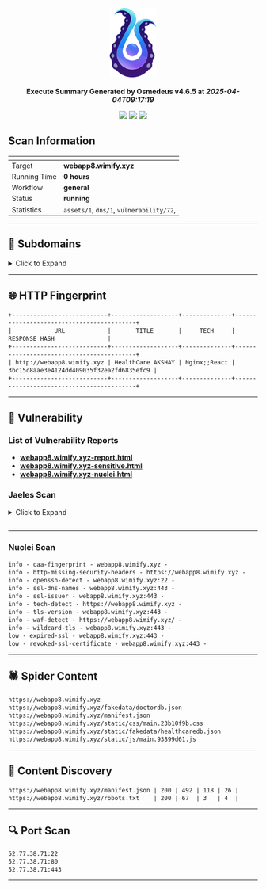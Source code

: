 <p align="center">
  <a href="https://www.osmedeus.org"><img alt="Osmedeus" src="https://raw.githubusercontent.com/osmedeus/assets/main/logo-transparent.png" height="140" /></a>
  <br />
  <br />
  <strong>Execute Summary Generated by Osmedeus v4.6.5 at <em>2025-04-04T09:17:19</em></strong>

  <p align="center">
  <a href="https://docs.osmedeus.org/"><img src="https://img.shields.io/badge/Documentation-0078D4?style=for-the-badge&logo=GitBook&logoColor=39ff14&labelColor=black&color=black"></a>
  <a href="https://docs.osmedeus.org/donation/"><img src="https://img.shields.io/badge/Donation-0078D4?style=for-the-badge&logo=GitHub-Sponsors&logoColor=39ff14&labelColor=black&color=black"></a>
  <a href="https://twitter.com/OsmedeusEngine"><img src="https://img.shields.io/badge/%40OsmedeusEngine-0078D4?style=for-the-badge&logo=Twitter&logoColor=39ff14&labelColor=black&color=black"></a>
  </p>
</p>

## Scan Information 


| <!-- -->       | <!-- -->    |
|----------------|-------------|
| Target         | **webapp8.wimify.xyz**     |
| Running Time   | **0 hours**         |
| Workflow       | **general**         |
| Status         | **running**         |
| Statistics     | `assets/1`, `dns/1`, `vulnerability/72`,          |


***

## 🚀 Subdomains

<details>
<summary>Click to Expand</summary>

<pre>
webapp8.wimify.xyz

</pre>
</details>

***

## 🌐 HTTP Fingerprint

```
+---------------------------+-------------------+--------------+------------------------------------------+
|            URL            |       TITLE       |     TECH     |              RESPONSE HASH               |
+---------------------------+-------------------+--------------+------------------------------------------+
| http://webapp8.wimify.xyz | HealthCare AKSHAY | Nginx;;React | 3bc15c8aae3e4124dd409035f32ea2fd6835efc9 |
+---------------------------+-------------------+--------------+------------------------------------------+

```

***

## 🐞 Vulnerability

### List of Vulnerability Reports

- [**webapp8.wimify.xyz-report.html**](/root/workspaces-osmedeus/webapp8.wimify.xyz/vuln/active/webapp8.wimify.xyz-report.html)
- [**webapp8.wimify.xyz-sensitive.html**](/root/workspaces-osmedeus/webapp8.wimify.xyz/vuln/sensitive/webapp8.wimify.xyz-sensitive.html)
- [**webapp8.wimify.xyz-nuclei.html**](/root/workspaces-osmedeus/webapp8.wimify.xyz/vuln/nuclei/webapp8.wimify.xyz-nuclei.html)

### Jaeles Scan

<details>
<summary>Click to Expand</summary>

<pre>
[common-route-01][Tentative-Potential] - https://webapp8.wimify.xyz/%2etemp/ - /root/workspaces-osmedeus/webapp8.wimify.xyz/vuln/active/webapp8.wimify.xyz/common-route-01-be1ebb7305a78eb3f901b1c2e7770cbab6a248bc
[common-route-01][Tentative-Potential] - https://webapp8.wimify.xyz/%2edb/ - /root/workspaces-osmedeus/webapp8.wimify.xyz/vuln/active/webapp8.wimify.xyz/common-route-01-be1ebb7305a78eb3f901b1c2e7770cbab6a248bc
[common-route-01][Tentative-Potential] - https://webapp8.wimify.xyz/%2etmp/ - /root/workspaces-osmedeus/webapp8.wimify.xyz/vuln/active/webapp8.wimify.xyz/common-route-01-be1ebb7305a78eb3f901b1c2e7770cbab6a248bc
[common-route-01][Tentative-Potential] - https://webapp8.wimify.xyz/%2ebackup/ - /root/workspaces-osmedeus/webapp8.wimify.xyz/vuln/active/webapp8.wimify.xyz/common-route-01-be1ebb7305a78eb3f901b1c2e7770cbab6a248bc
[common-route-01][Tentative-Potential] - https://webapp8.wimify.xyz/%2eold/ - /root/workspaces-osmedeus/webapp8.wimify.xyz/vuln/active/webapp8.wimify.xyz/common-route-01-be1ebb7305a78eb3f901b1c2e7770cbab6a248bc
[common-route-01][Tentative-Potential] - https://webapp8.wimify.xyz/%2esql/ - /root/workspaces-osmedeus/webapp8.wimify.xyz/vuln/active/webapp8.wimify.xyz/common-route-01-be1ebb7305a78eb3f901b1c2e7770cbab6a248bc
[common-route-01][Tentative-Potential] - https://webapp8.wimify.xyz/%2edata/ - /root/workspaces-osmedeus/webapp8.wimify.xyz/vuln/active/webapp8.wimify.xyz/common-route-01-be1ebb7305a78eb3f901b1c2e7770cbab6a248bc
[common-route-01][Tentative-Potential] - https://webapp8.wimify.xyz/%2ebak/ - /root/workspaces-osmedeus/webapp8.wimify.xyz/vuln/active/webapp8.wimify.xyz/common-route-01-be1ebb7305a78eb3f901b1c2e7770cbab6a248bc
[common-route-01][Tentative-Potential] - https://webapp8.wimify.xyz/%2euploads/ - /root/workspaces-osmedeus/webapp8.wimify.xyz/vuln/active/webapp8.wimify.xyz/common-route-01-be1ebb7305a78eb3f901b1c2e7770cbab6a248bc
[common-route-01][Tentative-Potential] - https://webapp8.wimify.xyz/%2eintranet/ - /root/workspaces-osmedeus/webapp8.wimify.xyz/vuln/active/webapp8.wimify.xyz/common-route-01-be1ebb7305a78eb3f901b1c2e7770cbab6a248bc
[common-route-01][Tentative-Potential] - https://webapp8.wimify.xyz/%2elogs/ - /root/workspaces-osmedeus/webapp8.wimify.xyz/vuln/active/webapp8.wimify.xyz/common-route-01-be1ebb7305a78eb3f901b1c2e7770cbab6a248bc
[common-route-01][Tentative-Potential] - https://webapp8.wimify.xyz/%2emails/ - /root/workspaces-osmedeus/webapp8.wimify.xyz/vuln/active/webapp8.wimify.xyz/common-route-01-be1ebb7305a78eb3f901b1c2e7770cbab6a248bc
[common-route-01][Tentative-Potential] - https://webapp8.wimify.xyz/%2efiles/ - /root/workspaces-osmedeus/webapp8.wimify.xyz/vuln/active/webapp8.wimify.xyz/common-route-01-be1ebb7305a78eb3f901b1c2e7770cbab6a248bc
[common-route-01][Tentative-Potential] - https://webapp8.wimify.xyz/%2e_admin/ - /root/workspaces-osmedeus/webapp8.wimify.xyz/vuln/active/webapp8.wimify.xyz/common-route-01-be1ebb7305a78eb3f901b1c2e7770cbab6a248bc
[common-route-01][Tentative-Potential] - https://webapp8.wimify.xyz/%2eadministracion/ - /root/workspaces-osmedeus/webapp8.wimify.xyz/vuln/active/webapp8.wimify.xyz/common-route-01-be1ebb7305a78eb3f901b1c2e7770cbab6a248bc
[common-route-01][Tentative-Potential] - https://webapp8.wimify.xyz/%2eadministrador/ - /root/workspaces-osmedeus/webapp8.wimify.xyz/vuln/active/webapp8.wimify.xyz/common-route-01-be1ebb7305a78eb3f901b1c2e7770cbab6a248bc
[common-route-01][Tentative-Potential] - https://webapp8.wimify.xyz/%2eajax/ - /root/workspaces-osmedeus/webapp8.wimify.xyz/vuln/active/webapp8.wimify.xyz/common-route-01-be1ebb7305a78eb3f901b1c2e7770cbab6a248bc
[common-route-01][Tentative-Potential] - https://webapp8.wimify.xyz/%2e%2eold/ - /root/workspaces-osmedeus/webapp8.wimify.xyz/vuln/active/webapp8.wimify.xyz/common-route-01-be1ebb7305a78eb3f901b1c2e7770cbab6a248bc
[common-route-01][Tentative-Potential] - https://webapp8.wimify.xyz/%2ecms/ - /root/workspaces-osmedeus/webapp8.wimify.xyz/vuln/active/webapp8.wimify.xyz/common-route-01-be1ebb7305a78eb3f901b1c2e7770cbab6a248bc
[common-route-01][Tentative-Potential] - https://webapp8.wimify.xyz/%2e%2enew/ - /root/workspaces-osmedeus/webapp8.wimify.xyz/vuln/active/webapp8.wimify.xyz/common-route-01-be1ebb7305a78eb3f901b1c2e7770cbab6a248bc
[common-route-01][Tentative-Potential] - https://webapp8.wimify.xyz/%2e%2ebak/ - /root/workspaces-osmedeus/webapp8.wimify.xyz/vuln/active/webapp8.wimify.xyz/common-route-01-be1ebb7305a78eb3f901b1c2e7770cbab6a248bc
[common-route-01][Tentative-Potential] - https://webapp8.wimify.xyz/%2e%2edb/ - /root/workspaces-osmedeus/webapp8.wimify.xyz/vuln/active/webapp8.wimify.xyz/common-route-01-be1ebb7305a78eb3f901b1c2e7770cbab6a248bc
[common-route-01][Tentative-Potential] - https://webapp8.wimify.xyz/%2e%2edatabase/ - /root/workspaces-osmedeus/webapp8.wimify.xyz/vuln/active/webapp8.wimify.xyz/common-route-01-be1ebb7305a78eb3f901b1c2e7770cbab6a248bc
[common-route-01][Tentative-Potential] - https://webapp8.wimify.xyz/%2e%2esql/ - /root/workspaces-osmedeus/webapp8.wimify.xyz/vuln/active/webapp8.wimify.xyz/common-route-01-be1ebb7305a78eb3f901b1c2e7770cbab6a248bc
[common-route-01][Tentative-Potential] - https://webapp8.wimify.xyz/%2e%2edata/ - /root/workspaces-osmedeus/webapp8.wimify.xyz/vuln/active/webapp8.wimify.xyz/common-route-01-be1ebb7305a78eb3f901b1c2e7770cbab6a248bc
[common-route-01][Tentative-Potential] - https://webapp8.wimify.xyz/%2e%2etmp/ - /root/workspaces-osmedeus/webapp8.wimify.xyz/vuln/active/webapp8.wimify.xyz/common-route-01-be1ebb7305a78eb3f901b1c2e7770cbab6a248bc
[common-route-01][Tentative-Potential] - https://webapp8.wimify.xyz/%2e%2edownloads/ - /root/workspaces-osmedeus/webapp8.wimify.xyz/vuln/active/webapp8.wimify.xyz/common-route-01-be1ebb7305a78eb3f901b1c2e7770cbab6a248bc
[common-route-01][Tentative-Potential] - https://webapp8.wimify.xyz/%2e%2emails/ - /root/workspaces-osmedeus/webapp8.wimify.xyz/vuln/active/webapp8.wimify.xyz/common-route-01-be1ebb7305a78eb3f901b1c2e7770cbab6a248bc
[common-route-01][Tentative-Potential] - https://webapp8.wimify.xyz/%2e%2efiles/ - /root/workspaces-osmedeus/webapp8.wimify.xyz/vuln/active/webapp8.wimify.xyz/common-route-01-be1ebb7305a78eb3f901b1c2e7770cbab6a248bc
[common-route-01][Tentative-Potential] - https://webapp8.wimify.xyz/%2e%2eadministrador/ - /root/workspaces-osmedeus/webapp8.wimify.xyz/vuln/active/webapp8.wimify.xyz/common-route-01-be1ebb7305a78eb3f901b1c2e7770cbab6a248bc
[common-route-01][Tentative-Potential] - https://webapp8.wimify.xyz/%2e%2e_admin/ - /root/workspaces-osmedeus/webapp8.wimify.xyz/vuln/active/webapp8.wimify.xyz/common-route-01-be1ebb7305a78eb3f901b1c2e7770cbab6a248bc
[common-route-01][Tentative-Potential] - https://webapp8.wimify.xyz/%2e%2eajax/ - /root/workspaces-osmedeus/webapp8.wimify.xyz/vuln/active/webapp8.wimify.xyz/common-route-01-be1ebb7305a78eb3f901b1c2e7770cbab6a248bc
[common-route-01][Tentative-Potential] - https://webapp8.wimify.xyz/%252ebak/ - /root/workspaces-osmedeus/webapp8.wimify.xyz/vuln/active/webapp8.wimify.xyz/common-route-01-be1ebb7305a78eb3f901b1c2e7770cbab6a248bc
[common-route-01][Tentative-Potential] - https://webapp8.wimify.xyz/%252edb/ - /root/workspaces-osmedeus/webapp8.wimify.xyz/vuln/active/webapp8.wimify.xyz/common-route-01-be1ebb7305a78eb3f901b1c2e7770cbab6a248bc
[common-route-01][Tentative-Potential] - https://webapp8.wimify.xyz/%252edata/ - /root/workspaces-osmedeus/webapp8.wimify.xyz/vuln/active/webapp8.wimify.xyz/common-route-01-be1ebb7305a78eb3f901b1c2e7770cbab6a248bc
[common-route-01][Tentative-Potential] - https://webapp8.wimify.xyz/%252esql/ - /root/workspaces-osmedeus/webapp8.wimify.xyz/vuln/active/webapp8.wimify.xyz/common-route-01-be1ebb7305a78eb3f901b1c2e7770cbab6a248bc
[common-route-01][Tentative-Potential] - https://webapp8.wimify.xyz/%252etmp/ - /root/workspaces-osmedeus/webapp8.wimify.xyz/vuln/active/webapp8.wimify.xyz/common-route-01-be1ebb7305a78eb3f901b1c2e7770cbab6a248bc
[common-route-01][Tentative-Potential] - https://webapp8.wimify.xyz/%252etemp/ - /root/workspaces-osmedeus/webapp8.wimify.xyz/vuln/active/webapp8.wimify.xyz/common-route-01-be1ebb7305a78eb3f901b1c2e7770cbab6a248bc
[common-route-01][Tentative-Potential] - https://webapp8.wimify.xyz/%252euploads/ - /root/workspaces-osmedeus/webapp8.wimify.xyz/vuln/active/webapp8.wimify.xyz/common-route-01-be1ebb7305a78eb3f901b1c2e7770cbab6a248bc
[common-route-01][Tentative-Potential] - https://webapp8.wimify.xyz/%252edownloads/ - /root/workspaces-osmedeus/webapp8.wimify.xyz/vuln/active/webapp8.wimify.xyz/common-route-01-be1ebb7305a78eb3f901b1c2e7770cbab6a248bc
[common-route-01][Tentative-Potential] - https://webapp8.wimify.xyz/%252eintranet/ - /root/workspaces-osmedeus/webapp8.wimify.xyz/vuln/active/webapp8.wimify.xyz/common-route-01-be1ebb7305a78eb3f901b1c2e7770cbab6a248bc
[common-route-01][Tentative-Potential] - https://webapp8.wimify.xyz/%252emails/ - /root/workspaces-osmedeus/webapp8.wimify.xyz/vuln/active/webapp8.wimify.xyz/common-route-01-be1ebb7305a78eb3f901b1c2e7770cbab6a248bc
[common-route-01][Tentative-Potential] - https://webapp8.wimify.xyz/%252eold/ - /root/workspaces-osmedeus/webapp8.wimify.xyz/vuln/active/webapp8.wimify.xyz/common-route-01-be1ebb7305a78eb3f901b1c2e7770cbab6a248bc
[common-route-01][Tentative-Potential] - https://webapp8.wimify.xyz/%252enew/ - /root/workspaces-osmedeus/webapp8.wimify.xyz/vuln/active/webapp8.wimify.xyz/common-route-01-be1ebb7305a78eb3f901b1c2e7770cbab6a248bc
[common-route-01][Tentative-Potential] - https://webapp8.wimify.xyz/%252eadministrador/ - /root/workspaces-osmedeus/webapp8.wimify.xyz/vuln/active/webapp8.wimify.xyz/common-route-01-be1ebb7305a78eb3f901b1c2e7770cbab6a248bc
[common-route-01][Tentative-Potential] - https://webapp8.wimify.xyz/%252eadministracion/ - /root/workspaces-osmedeus/webapp8.wimify.xyz/vuln/active/webapp8.wimify.xyz/common-route-01-be1ebb7305a78eb3f901b1c2e7770cbab6a248bc
[common-route-01][Tentative-Potential] - https://webapp8.wimify.xyz/%252eajax/ - /root/workspaces-osmedeus/webapp8.wimify.xyz/vuln/active/webapp8.wimify.xyz/common-route-01-be1ebb7305a78eb3f901b1c2e7770cbab6a248bc
[common-route-01][Tentative-Potential] - https://webapp8.wimify.xyz/%252ecms/ - /root/workspaces-osmedeus/webapp8.wimify.xyz/vuln/active/webapp8.wimify.xyz/common-route-01-be1ebb7305a78eb3f901b1c2e7770cbab6a248bc
[common-route-01][Tentative-Potential] - https://webapp8.wimify.xyz/%252eextranet/ - /root/workspaces-osmedeus/webapp8.wimify.xyz/vuln/active/webapp8.wimify.xyz/common-route-01-be1ebb7305a78eb3f901b1c2e7770cbab6a248bc
[common-route-01][Tentative-Potential] - https://webapp8.wimify.xyz/%252efiles/ - /root/workspaces-osmedeus/webapp8.wimify.xyz/vuln/active/webapp8.wimify.xyz/common-route-01-be1ebb7305a78eb3f901b1c2e7770cbab6a248bc
[common-route-01][Tentative-Potential] - https://webapp8.wimify.xyz/%252e%252ebackup/ - /root/workspaces-osmedeus/webapp8.wimify.xyz/vuln/active/webapp8.wimify.xyz/common-route-01-be1ebb7305a78eb3f901b1c2e7770cbab6a248bc
[common-route-01][Tentative-Potential] - https://webapp8.wimify.xyz/%252e%252ebak/ - /root/workspaces-osmedeus/webapp8.wimify.xyz/vuln/active/webapp8.wimify.xyz/common-route-01-be1ebb7305a78eb3f901b1c2e7770cbab6a248bc
[common-route-01][Tentative-Potential] - https://webapp8.wimify.xyz/%252e%252edb/ - /root/workspaces-osmedeus/webapp8.wimify.xyz/vuln/active/webapp8.wimify.xyz/common-route-01-be1ebb7305a78eb3f901b1c2e7770cbab6a248bc
[common-route-01][Tentative-Potential] - https://webapp8.wimify.xyz/%252e%252edatabase/ - /root/workspaces-osmedeus/webapp8.wimify.xyz/vuln/active/webapp8.wimify.xyz/common-route-01-be1ebb7305a78eb3f901b1c2e7770cbab6a248bc
[common-route-01][Tentative-Potential] - https://webapp8.wimify.xyz/%252e%252edata/ - /root/workspaces-osmedeus/webapp8.wimify.xyz/vuln/active/webapp8.wimify.xyz/common-route-01-be1ebb7305a78eb3f901b1c2e7770cbab6a248bc
[common-route-01][Tentative-Potential] - https://webapp8.wimify.xyz/%252e%252esql/ - /root/workspaces-osmedeus/webapp8.wimify.xyz/vuln/active/webapp8.wimify.xyz/common-route-01-be1ebb7305a78eb3f901b1c2e7770cbab6a248bc
[common-route-01][Tentative-Potential] - https://webapp8.wimify.xyz/%252e%252etmp/ - /root/workspaces-osmedeus/webapp8.wimify.xyz/vuln/active/webapp8.wimify.xyz/common-route-01-be1ebb7305a78eb3f901b1c2e7770cbab6a248bc
[common-route-01][Tentative-Potential] - https://webapp8.wimify.xyz/%252e%252etemp/ - /root/workspaces-osmedeus/webapp8.wimify.xyz/vuln/active/webapp8.wimify.xyz/common-route-01-be1ebb7305a78eb3f901b1c2e7770cbab6a248bc
[common-route-01][Tentative-Potential] - https://webapp8.wimify.xyz/%252e%252euploads/ - /root/workspaces-osmedeus/webapp8.wimify.xyz/vuln/active/webapp8.wimify.xyz/common-route-01-be1ebb7305a78eb3f901b1c2e7770cbab6a248bc
[common-route-01][Tentative-Potential] - https://webapp8.wimify.xyz/%252e%252edownloads/ - /root/workspaces-osmedeus/webapp8.wimify.xyz/vuln/active/webapp8.wimify.xyz/common-route-01-be1ebb7305a78eb3f901b1c2e7770cbab6a248bc
[common-route-01][Tentative-Potential] - https://webapp8.wimify.xyz/%252e%252eintranet/ - /root/workspaces-osmedeus/webapp8.wimify.xyz/vuln/active/webapp8.wimify.xyz/common-route-01-be1ebb7305a78eb3f901b1c2e7770cbab6a248bc
[common-route-01][Tentative-Potential] - https://webapp8.wimify.xyz/%252e%252eextranet/ - /root/workspaces-osmedeus/webapp8.wimify.xyz/vuln/active/webapp8.wimify.xyz/common-route-01-be1ebb7305a78eb3f901b1c2e7770cbab6a248bc
[common-route-01][Tentative-Potential] - https://webapp8.wimify.xyz/%252e%252elogs/ - /root/workspaces-osmedeus/webapp8.wimify.xyz/vuln/active/webapp8.wimify.xyz/common-route-01-be1ebb7305a78eb3f901b1c2e7770cbab6a248bc
[common-route-01][Tentative-Potential] - https://webapp8.wimify.xyz/%252e%252emails/ - /root/workspaces-osmedeus/webapp8.wimify.xyz/vuln/active/webapp8.wimify.xyz/common-route-01-be1ebb7305a78eb3f901b1c2e7770cbab6a248bc
[common-route-01][Tentative-Potential] - https://webapp8.wimify.xyz/%252e%252efiles/ - /root/workspaces-osmedeus/webapp8.wimify.xyz/vuln/active/webapp8.wimify.xyz/common-route-01-be1ebb7305a78eb3f901b1c2e7770cbab6a248bc
[common-route-01][Tentative-Potential] - https://webapp8.wimify.xyz/%252e%252e_admin/ - /root/workspaces-osmedeus/webapp8.wimify.xyz/vuln/active/webapp8.wimify.xyz/common-route-01-be1ebb7305a78eb3f901b1c2e7770cbab6a248bc
[common-route-01][Tentative-Potential] - https://webapp8.wimify.xyz/%252e%252eold/ - /root/workspaces-osmedeus/webapp8.wimify.xyz/vuln/active/webapp8.wimify.xyz/common-route-01-be1ebb7305a78eb3f901b1c2e7770cbab6a248bc
[common-route-01][Tentative-Potential] - https://webapp8.wimify.xyz/%252e%252enew/ - /root/workspaces-osmedeus/webapp8.wimify.xyz/vuln/active/webapp8.wimify.xyz/common-route-01-be1ebb7305a78eb3f901b1c2e7770cbab6a248bc
[common-route-01][Tentative-Potential] - https://webapp8.wimify.xyz/%252e%252eadministrador/ - /root/workspaces-osmedeus/webapp8.wimify.xyz/vuln/active/webapp8.wimify.xyz/common-route-01-be1ebb7305a78eb3f901b1c2e7770cbab6a248bc
[common-route-01][Tentative-Potential] - https://webapp8.wimify.xyz/%252e%252eadministracion/ - /root/workspaces-osmedeus/webapp8.wimify.xyz/vuln/active/webapp8.wimify.xyz/common-route-01-be1ebb7305a78eb3f901b1c2e7770cbab6a248bc
[common-route-01][Tentative-Potential] - https://webapp8.wimify.xyz/%252e%252eajax/ - /root/workspaces-osmedeus/webapp8.wimify.xyz/vuln/active/webapp8.wimify.xyz/common-route-01-be1ebb7305a78eb3f901b1c2e7770cbab6a248bc
[common-route-01][Tentative-Potential] - https://webapp8.wimify.xyz/%252e%252ecms/ - /root/workspaces-osmedeus/webapp8.wimify.xyz/vuln/active/webapp8.wimify.xyz/common-route-01-be1ebb7305a78eb3f901b1c2e7770cbab6a248bc

</pre>
</details>

```
```

***

### Nuclei Scan

```
info - caa-fingerprint - webapp8.wimify.xyz - 
info - http-missing-security-headers - https://webapp8.wimify.xyz - 
info - openssh-detect - webapp8.wimify.xyz:22 - 
info - ssl-dns-names - webapp8.wimify.xyz:443 - 
info - ssl-issuer - webapp8.wimify.xyz:443 - 
info - tech-detect - https://webapp8.wimify.xyz - 
info - tls-version - webapp8.wimify.xyz:443 - 
info - waf-detect - https://webapp8.wimify.xyz/ - 
info - wildcard-tls - webapp8.wimify.xyz:443 - 
low - expired-ssl - webapp8.wimify.xyz:443 - 
low - revoked-ssl-certificate - webapp8.wimify.xyz:443 - 
```

***

## 🕷️ Spider Content

```
https://webapp8.wimify.xyz
https://webapp8.wimify.xyz/fakedata/doctordb.json
https://webapp8.wimify.xyz/manifest.json
https://webapp8.wimify.xyz/static/css/main.23b10f9b.css
https://webapp8.wimify.xyz/static/fakedata/healthcaredb.json
https://webapp8.wimify.xyz/static/js/main.93899d61.js
```

***

## 📃 Content Discovery

```
https://webapp8.wimify.xyz/manifest.json | 200 | 492 | 118 | 26 |  
https://webapp8.wimify.xyz/robots.txt    | 200 | 67  | 3   | 4  |  
```

***


## 🔍 Port Scan

```
52.77.38.71:22
52.77.38.71:80
52.77.38.71:443
```


***



